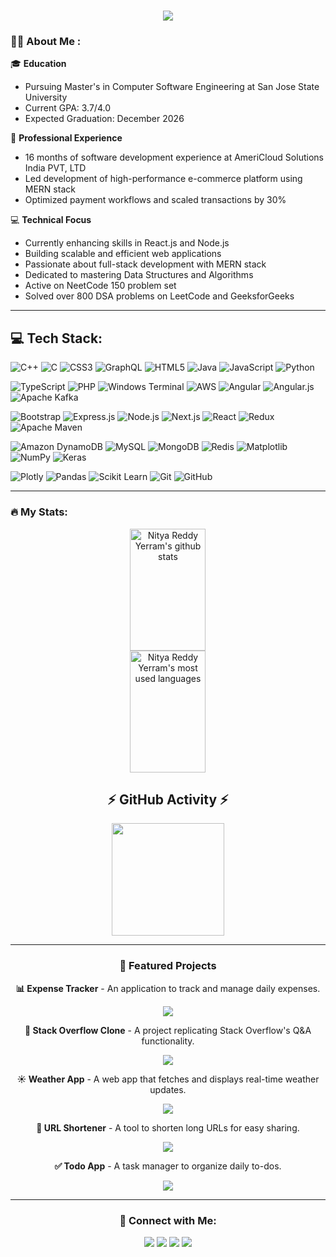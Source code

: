 <h1 align="center">
  <img src="https://readme-typing-svg.herokuapp.com/?font=Righteous&size=35&center=true&vCenter=true&width=800&height=70&duration=4000&lines=Hi+There!+👋+I'm+Nitya+Reddy" />
</h1>

### :woman_technologist: About Me :

🎓 **Education**
- Pursuing Master's in Computer Software Engineering at San Jose State University
- Current GPA: 3.7/4.0
- Expected Graduation: December 2026

💼 **Professional Experience**
- 16 months of software development experience at AmeriCloud Solutions India PVT, LTD
- Led development of high-performance e-commerce platform using MERN stack
- Optimized payment workflows and scaled transactions by 30%

💻 **Technical Focus**
- Currently enhancing skills in React.js and Node.js
- Building scalable and efficient web applications
- Passionate about full-stack development with MERN stack
- Dedicated to mastering Data Structures and Algorithms
- Active on NeetCode 150 problem set
- Solved over 800 DSA problems on LeetCode and GeeksforGeeks

---

## 💻 Tech Stack:

![C++](https://img.shields.io/badge/C++-00599C?style=for-the-badge&logo=cplusplus&logoColor=white)
![C](https://img.shields.io/badge/C-00599C?style=for-the-badge&logo=c&logoColor=white)
![CSS3](https://img.shields.io/badge/CSS3-1572B6?style=for-the-badge&logo=css3&logoColor=white)
![GraphQL](https://img.shields.io/badge/GraphQL-E10098?style=for-the-badge&logo=graphql&logoColor=white)
![HTML5](https://img.shields.io/badge/HTML5-E34F26?style=for-the-badge&logo=html5&logoColor=white)
![Java](https://img.shields.io/badge/Java-ED8B00?style=for-the-badge&logo=openjdk&logoColor=white)
![JavaScript](https://img.shields.io/badge/JavaScript-F7DF1E?style=for-the-badge&logo=javascript&logoColor=black)
![Python](https://img.shields.io/badge/Python-3776AB?style=for-the-badge&logo=python&logoColor=white)

![TypeScript](https://img.shields.io/badge/TypeScript-007ACC?style=for-the-badge&logo=typescript&logoColor=white)
![PHP](https://img.shields.io/badge/PHP-777BB4?style=for-the-badge&logo=php&logoColor=white)
![Windows Terminal](https://img.shields.io/badge/Windows%20Terminal-4D4D4D?style=for-the-badge&logo=windows-terminal&logoColor=white)
![AWS](https://img.shields.io/badge/AWS-232F3E?style=for-the-badge&logo=amazon-aws&logoColor=white)
![Angular](https://img.shields.io/badge/Angular-DD0031?style=for-the-badge&logo=angular&logoColor=white)
![Angular.js](https://img.shields.io/badge/AngularJS-E23237?style=for-the-badge&logo=angularjs&logoColor=white)
![Apache Kafka](https://img.shields.io/badge/Apache%20Kafka-231F20?style=for-the-badge&logo=apache-kafka&logoColor=white)

![Bootstrap](https://img.shields.io/badge/Bootstrap-563D7C?style=for-the-badge&logo=bootstrap&logoColor=white)
![Express.js](https://img.shields.io/badge/Express.js-404D59?style=for-the-badge&logo=express&logoColor=white)
![Node.js](https://img.shields.io/badge/Node.js-43853D?style=for-the-badge&logo=node.js&logoColor=white)
![Next.js](https://img.shields.io/badge/Next.js-000000?style=for-the-badge&logo=next.js&logoColor=white)
![React](https://img.shields.io/badge/React-20232A?style=for-the-badge&logo=react&logoColor=61DAFB)
![Redux](https://img.shields.io/badge/Redux-593D88?style=for-the-badge&logo=redux&logoColor=white)
![Apache Maven](https://img.shields.io/badge/Apache%20Maven-C71A36?style=for-the-badge&logo=apache-maven&logoColor=white)

![Amazon DynamoDB](https://img.shields.io/badge/Amazon%20DynamoDB-4053D6?style=for-the-badge&logo=amazon-dynamodb&logoColor=white)
![MySQL](https://img.shields.io/badge/MySQL-00000F?style=for-the-badge&logo=mysql&logoColor=white)
![MongoDB](https://img.shields.io/badge/MongoDB-4EA94B?style=for-the-badge&logo=mongodb&logoColor=white)
![Redis](https://img.shields.io/badge/Redis-DC382D?style=for-the-badge&logo=redis&logoColor=white)
![Matplotlib](https://img.shields.io/badge/Matplotlib-11557c?style=for-the-badge&logo=python&logoColor=white)
![NumPy](https://img.shields.io/badge/NumPy-013243?style=for-the-badge&logo=numpy&logoColor=white)
![Keras](https://img.shields.io/badge/Keras-D00000?style=for-the-badge&logo=keras&logoColor=white)

![Plotly](https://img.shields.io/badge/Plotly-3F4F75?style=for-the-badge&logo=plotly&logoColor=white)
![Pandas](https://img.shields.io/badge/Pandas-150458?style=for-the-badge&logo=pandas&logoColor=white)
![Scikit Learn](https://img.shields.io/badge/Scikit%20Learn-F7931E?style=for-the-badge&logo=scikit-learn&logoColor=white)
![Git](https://img.shields.io/badge/Git-F05032?style=for-the-badge&logo=git&logoColor=white)
![GitHub](https://img.shields.io/badge/GitHub-181717?style=for-the-badge&logo=github&logoColor=white)

---

### 🔥 My Stats:

<div align="center">
  <div align="center">
    <img width="49%" height="195px" src="https://github-readme-stats.vercel.app/api?username=nityareedy&show_icons=true&count_private=true&hide_border=true&title_color=ff69b4&icon_color=70a5fd&text_color=70a5fd&bg_color=1a1b27" alt="Nitya Reddy Yerram's github stats" /> 
  <div align="center">
    <img width="49%" height="195px" src="https://github-readme-stats.vercel.app/api/top-langs/?username=nityareedy&layout=compact&hide_border=true&title_color=ff69b4&text_color=70a5fd&bg_color=1a1b27" alt="Nitya Reddy Yerram's most used languages"/>
  </div>
</div>

## ⚡ GitHub Activity ⚡

<div align="center">
  <img height="180em" src="https://github-profile-summary-cards.vercel.app/api/cards/profile-details?username=nityareedy&theme=radical"/>
</div>

---

### 🚀 Featured Projects

<div align="center">
  <!-- Expense Tracker -->
  <p><strong>📊 Expense Tracker</strong> - An application to track and manage daily expenses.</p>
  <a href="https://github.com/nityareedy/Expense-Tracker-">
    <img src="https://github-readme-stats.vercel.app/api/pin/?username=nityareedy&repo=Expense-Tracker-&theme=radical" />
  </a>
  
  <!-- Stack Overflow Clone -->
  <p><strong>💬 Stack Overflow Clone</strong> - A project replicating Stack Overflow's Q&A functionality.</p>
  <a href="https://github.com/nityareedy/Stackoverflow_clone">
    <img src="https://github-readme-stats.vercel.app/api/pin/?username=nityareedy&repo=Stackoverflow_clone&theme=radical" />
  </a>
  
  <!-- Weather App -->
  <p><strong>☀️ Weather App</strong> - A web app that fetches and displays real-time weather updates.</p>
  <a href="https://github.com/nityareedy/Weather_app">
    <img src="https://github-readme-stats.vercel.app/api/pin/?username=nityareedy&repo=Weather_app&theme=radical" />
  </a>
  
  <!-- URL Shortener -->
  <p><strong>🔗 URL Shortener</strong> - A tool to shorten long URLs for easy sharing.</p>
  <a href="https://github.com/nityareedy/url_shortner-">
    <img src="https://github-readme-stats.vercel.app/api/pin/?username=nityareedy&repo=url_shortner-&theme=radical" />
  </a>
  
  <!-- Todo App -->
  <p><strong>✅ Todo App</strong> - A task manager to organize daily to-dos.</p>
  <a href="https://github.com/nityareedy/To-Do-App-using-Django-">
    <img src="https://github-readme-stats.vercel.app/api/pin/?username=nityareedy&repo=To-Do-App-using-Django-&theme=radical" />
  </a>
</div>

---

### 🔗 Connect with Me:
<div align="center">
  <p>
    <a href="https://www.linkedin.com/in/nitya-reddy-yerram-a90a36222/"><img src="https://img.shields.io/badge/LinkedIn-0077B5?style=for-the-badge&logo=linkedin&logoColor=white"/></a>
    <a href="https://github.com/nityareedy"><img src="https://img.shields.io/badge/GitHub-100000?style=for-the-badge&logo=github&logoColor=white"/></a>
    <a href="mailto:yerramnitya05@gmail.com"><img src="https://img.shields.io/badge/Gmail-D14836?style=for-the-badge&logo=gmail&logoColor=white"/></a>
    <a href="tel:+13522792259"><img src="https://img.shields.io/badge/Phone-+1--352--279--2259-25D366?style=for-the-badge&logo=phone&logoColor=white"/></a>
  </p>
</div> 
